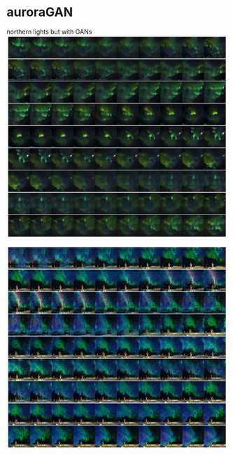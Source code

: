 # auroraGAN
northern lights but with GANs
<img src = "https://raw.githubusercontent.com/Mayukhdeb/auroraGAN/master/images/interpolation_2.png">

<img src = "https://raw.githubusercontent.com/Mayukhdeb/auroraGAN/master/images/interpolation.png">
